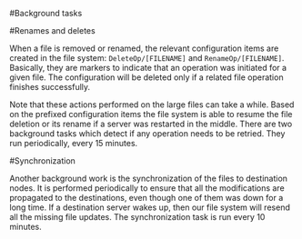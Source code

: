 #Background tasks

#Renames and deletes

When a file is removed or renamed, the relevant configuration items are created in the file system: `DeleteOp/[FILENAME]` and `RenameOp/[FILENAME]`.
Basically, they are markers to indicate that an operation was initiated for a given file. The configuration will be deleted only if a related file operation finishes successfully.

Note that these actions performed on the large files can take a while. Based on the prefixed configuration items the file system is able to resume the file deletion or its rename if a server was restarted in the middle. There are two background tasks which detect if any operation needs to be retried. They run periodically, every 15 minutes.

#Synchronization

Another background work is the synchronization of the files to destination nodes. It is performed periodically to ensure that all the modifications are  propagated to the destinations, even though one of them was down for a long time. If a destination server wakes up, then our file system will resend all the missing file updates. The synchronization task is run every 10 minutes.

